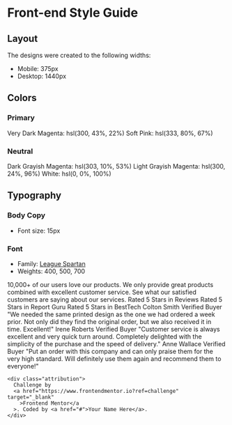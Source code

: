 # Front-end Style Guide

## Layout

The designs were created to the following widths:

- Mobile: 375px
- Desktop: 1440px

## Colors

### Primary

Very Dark Magenta: hsl(300, 43%, 22%)
Soft Pink: hsl(333, 80%, 67%)

### Neutral

Dark Grayish Magenta: hsl(303, 10%, 53%)
Light Grayish Magenta: hsl(300, 24%, 96%)
White: hsl(0, 0%, 100%)

## Typography

### Body Copy

- Font size: 15px

### Font

- Family: [League Spartan](https://fonts.google.com/specimen/League+Spartan)
- Weights: 400, 500, 700

10,000+ of our users love our products. We only provide great products
combined with excellent customer service. See what our satisfied customers
are saying about our services. Rated 5 Stars in Reviews Rated 5 Stars in
Report Guru Rated 5 Stars in BestTech Colton Smith Verified Buyer "We needed
the same printed design as the one we had ordered a week prior. Not only did
they find the original order, but we also received it in time. Excellent!"
Irene Roberts Verified Buyer "Customer service is always excellent and very
quick turn around. Completely delighted with the simplicity of the purchase
and the speed of delivery." Anne Wallace Verified Buyer "Put an order with
this company and can only praise them for the very high standard. Will
definitely use them again and recommend them to everyone!"

    <div class="attribution">
      Challenge by
      <a href="https://www.frontendmentor.io?ref=challenge" target="_blank"
        >Frontend Mentor</a
      >. Coded by <a href="#">Your Name Here</a>.
    </div>
